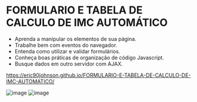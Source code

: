 # FORMULARIO E TABELA DE CALCULO DE IMC AUTOMÁTICO

- Aprenda a manipular os elementos de sua página.
- Trabalhe bem com eventos do navegador.
- Entenda como utilizar e validar formulários.
- Conheça boas práticas de organização de código Javascript.
- Busque dados em outro servidor com AJAX.

https://eric90johnson.github.io/FORMULARIO-E-TABELA-DE-CALCULO-DE-IMC-AUTOMATICO/

![image](https://user-images.githubusercontent.com/95862960/170156673-c1c59dd9-8b01-4e9f-b5cc-edcb864808c3.png)
![image](https://media1.giphy.com/media/bGgsc5mWoryfgKBx1u/giphy.gif?cid=ecf05e47du5smwk28u0lql0whp10v6hjhmxj2iirasz6m0qp&rid=giphy.gif&ct=g)


